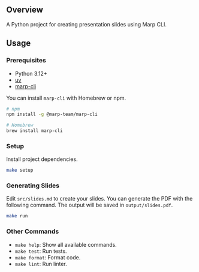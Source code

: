 ## Overview

A Python project for creating presentation slides using Marp CLI.

## Usage

### Prerequisites

- Python 3.12+
- [uv](https://github.com/astral-sh/uv)
- [marp-cli](https://github.com/marp-team/marp-cli)

You can install `marp-cli` with Homebrew or npm.

```bash
# npm
npm install -g @marp-team/marp-cli

# Homebrew
brew install marp-cli
```

### Setup

Install project dependencies.

```bash
make setup
```

### Generating Slides

Edit `src/slides.md` to create your slides. You can generate the PDF with the following command. The output will be saved in `output/slides.pdf`.

```bash
make run
```

### Other Commands

- `make help`: Show all available commands.
- `make test`: Run tests.
- `make format`: Format code.
- `make lint`: Run linter.

